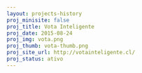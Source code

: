 ```yaml
---
layout: projects-history
proj_minisite: false
proj_title: Vota Inteligente
proj_date: 2015-08-24
proj_img: vota.png
proj_thumb: vota-thumb.png
proj_site_url: http://votainteligente.cl/
proj_status: ativo
---
```

